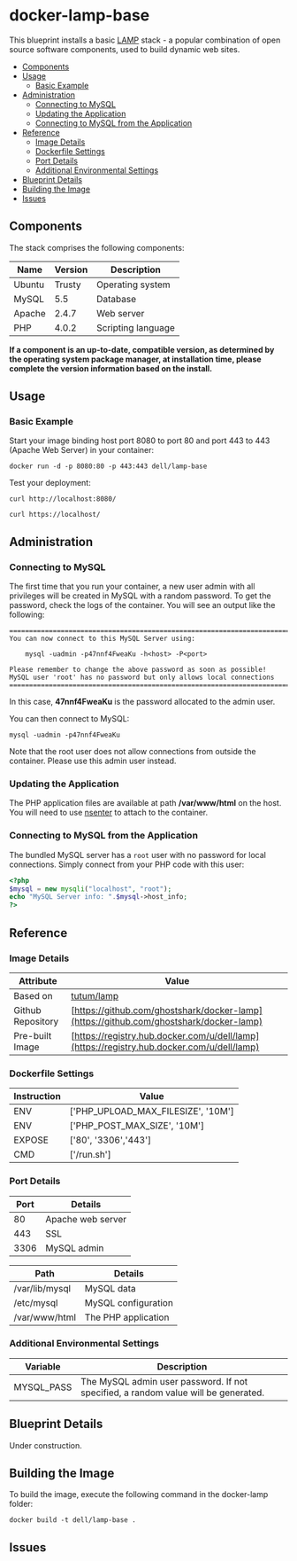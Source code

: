 # docker-lamp-base
This blueprint installs a basic [LAMP](http://en.wikipedia.org/wiki/LAMP_(software_bundle)) stack - a popular combination of open source software components, used to build dynamic web sites.

* [Components](#components)
* [Usage](#usage)
    * [Basic Example](#basic-example)
* [Administration](#administration)
    * [Connecting to MySQL](#connecting-to-mysql)
    * [Updating the Application](#updating-the-application)
    * [Connecting to MySQL from the Application](#connecting-to-mysql-from-the-application)
* [Reference](#reference)
    * [Image Details](#image-details)
    * [Dockerfile Settings](#dockerfile-settings)
    * [Port Details](#port-details)
    * [Additional Environmental Settings](#additional-environmental-settings)
* [Blueprint Details](#blueprint-details)
* [Building the Image](#building-the-image)
* [Issues](#issues)

<a name="components"></a>
## Components
The stack comprises the following components:

Name       | Version    | Description
-----------|------------|------------------------------
Ubuntu     | Trusty     | Operating system
MySQL      | 5.5        | Database
Apache     | 2.4.7      | Web server
PHP        | 4.0.2      | Scripting language

**If a component is an up-to-date, compatible version, as determined by the operating system package manager, at installation time, please complete the version information based on the install.**

<a name="usage"></a>
## Usage

<a name="basic-example"></a>
### Basic Example
Start your image binding host port 8080 to port 80 and port 443 to 443 (Apache Web Server) in your container:

```no-highlight
docker run -d -p 8080:80 -p 443:443 dell/lamp-base
```

Test your deployment:

```no-highlight
curl http://localhost:8080/
```

```no-highlight
curl https://localhost/
```



<a name="administration"></a>
## Administration

<a name="connecting-to-mysql"></a>
### Connecting to MySQL
The first time that you run your container, a new user admin with all privileges will be created in MySQL with a random password. To get the password, check the logs of the container. You will see an output like the following:

```no-highlight
========================================================================
You can now connect to this MySQL Server using:

    mysql -uadmin -p47nnf4FweaKu -h<host> -P<port>

Please remember to change the above password as soon as possible!
MySQL user 'root' has no password but only allows local connections
========================================================================
```

In this case, **47nnf4FweaKu** is the password allocated to the admin user.

You can then connect to MySQL:

```no-highlight
mysql -uadmin -p47nnf4FweaKu
```

Note that the root user does not allow connections from outside the container. Please use this admin user instead.

<a name="updating-the-application"></a>
### Updating the Application
The PHP application files are available at path **/var/www/html** on the host. You will need to use [nsenter](http://jpetazzo.github.io/2014/03/23/lxc-attach-nsinit-nsenter-docker-0-9/) to attach to the container.

<a name="(#connecting-to-mysql-from-the-application)"></a>
### Connecting to MySQL from the Application
The bundled MySQL server has a `root` user with no password for local connections. Simply connect from your
PHP code with this user:

```php
<?php
$mysql = new mysqli("localhost", "root");
echo "MySQL Server info: ".$mysql->host_info;
?>
```

<a name="reference"></a>
## Reference

<a name="image-details"></a>
### Image Details

Attribute         | Value
------------------|------
Based on          | [tutum/lamp](https://github.com/tutumcloud/tutum-docker-lamp)
Github Repository | [https://github.com/ghostshark/docker-lamp](https://github.com/ghostshark/docker-lamp)
Pre-built Image   | [https://registry.hub.docker.com/u/dell/lamp](https://registry.hub.docker.com/u/dell/lamp) 

<a name="dockerfile-settings"></a>
### Dockerfile Settings

Instruction | Value
------------|------
ENV         | ['PHP_UPLOAD_MAX_FILESIZE', '10M']
ENV         | ['PHP_POST_MAX_SIZE', '10M']
EXPOSE      | ['80', '3306','443']
CMD         | ['/run.sh']

<a name="port-details"></a>
### Port Details

Port | Details
-----|--------
80   | Apache web server
443  | SSL
3306 | MySQL admin


Path           | Details
---------------|--------
/var/lib/mysql | MySQL data
/etc/mysql     | MySQL configuration
/var/www/html  | The PHP application

<a name="additional-environmental-settings"></a>
### Additional Environmental Settings

Variable   | Description
-----------|------------
MYSQL_PASS | The MySQL admin user password. If not specified, a random value will be generated.

<a name="blueprint-details"></a>
## Blueprint Details
Under construction.

<a name="building-the-image"></a>
## Building the Image
To build the image, execute the following command in the docker-lamp folder:

```no-highlight
docker build -t dell/lamp-base .
```

<a name="issues"></a>
## Issues
